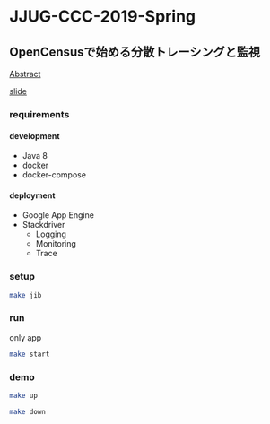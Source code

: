 # JJUG-CCC-2019-Spring

## OpenCensusで始める分散トレーシングと監視

[Abstract](http://www.java-users.jp/ccc2019spring/#/sessions/8b420ee7-94a7-4f5c-9db0-7798f66d05c8)

[slide]()

### requirements

#### development

- Java 8
- docker
- docker-compose

#### deployment

- Google App Engine
- Stackdriver
    - Logging
    - Monitoring
    - Trace


### setup

```bash
make jib
```

### run

only app

```bash
make start
```

### demo

```bash
make up
```

```bash
make down
```

